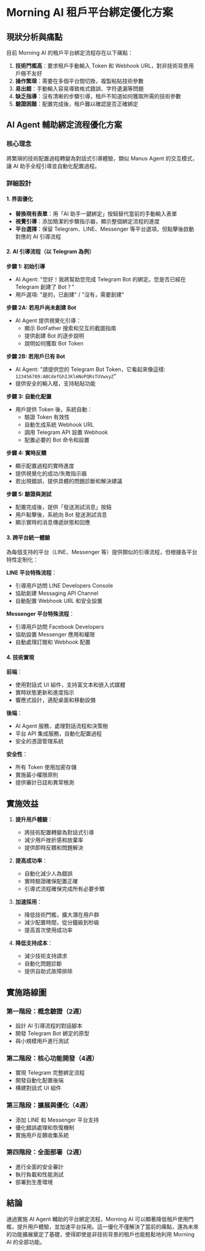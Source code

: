# Morning AI 租戶平台綁定優化方案

## 現狀分析與痛點

目前 Morning AI 的租戶平台綁定流程存在以下痛點：

1. **技術門檻高**：要求租戶手動輸入 Token 和 Webhook URL，對非技術背景用戶極不友好
2. **操作繁瑣**：需要在多個平台間切換，複製粘貼技術參數
3. **易出錯**：手動輸入容易導致格式錯誤、字符遺漏等問題
4. **缺乏指導**：沒有清晰的步驟引導，租戶不知道如何獲取所需的技術參數
5. **驗證困難**：配置完成後，租戶難以確認是否正確綁定

## AI Agent 輔助綁定流程優化方案

### 核心理念

將繁瑣的技術配置過程轉變為對話式引導體驗，類似 Manus Agent 的交互模式，讓 AI 助手全程引導並自動化配置過程。

### 詳細設計

#### 1. 界面優化

- **替換現有表單**：用「AI 助手一鍵綁定」按鈕替代當前的手動輸入表單
- **視覺引導**：添加簡潔的步驟指示器，顯示整個綁定流程的進度
- **平台選擇**：保留 Telegram、LINE、Messenger 等平台選項，但點擊後啟動對應的 AI 引導流程

#### 2. AI 引導流程（以 Telegram 為例）

**步驟 1: 初始引導**
- AI Agent: "您好！我將幫助您完成 Telegram Bot 的綁定。您是否已經在 Telegram 創建了 Bot？"
- 用戶選項: "是的，已創建" / "沒有，需要創建"

**步驟 2A: 若用戶尚未創建 Bot**
- AI Agent 提供視覺化引導：
  - 顯示 BotFather 搜索和交互的截圖指南
  - 提供創建 Bot 的逐步說明
  - 說明如何獲取 Bot Token

**步驟 2B: 若用戶已有 Bot**
- AI Agent: "請提供您的 Telegram Bot Token，它看起來像這樣: `123456789:ABCdefGhIJKlmNoPQRsTUVwxyZ`"
- 提供安全的輸入框，支持粘貼功能

**步驟 3: 自動化配置**
- 用戶提供 Token 後，系統自動：
  - 驗證 Token 有效性
  - 自動生成系統 Webhook URL
  - 調用 Telegram API 設置 Webhook
  - 配置必要的 Bot 命令和設置

**步驟 4: 實時反饋**
- 顯示配置過程的實時進度
- 提供視覺化的成功/失敗指示器
- 若出現錯誤，提供具體的問題診斷和解決建議

**步驟 5: 驗證與測試**
- 配置完成後，提供「發送測試消息」按鈕
- 用戶點擊後，系統向 Bot 發送測試消息
- 顯示實時的消息傳遞狀態和回應

#### 3. 跨平台統一體驗

為每個支持的平台（LINE、Messenger 等）提供類似的引導流程，但根據各平台特性定制化：

**LINE 平台特殊流程**：
- 引導用戶訪問 LINE Developers Console
- 協助創建 Messaging API Channel
- 自動配置 Webhook URL 和安全設置

**Messenger 平台特殊流程**：
- 引導用戶訪問 Facebook Developers
- 協助設置 Messenger 應用和權限
- 自動處理訂閱和 Webhook 配置

#### 4. 技術實現

**前端**：
- 使用對話式 UI 組件，支持富文本和嵌入式媒體
- 實時狀態更新和進度指示
- 響應式設計，適配桌面和移動設備

**後端**：
- AI Agent 服務，處理對話流程和決策樹
- 平台 API 集成服務，自動化配置過程
- 安全的憑證管理系統

**安全性**：
- 所有 Token 使用加密存儲
- 實施最小權限原則
- 提供審計日誌和異常檢測

## 實施效益

1. **提升用戶體驗**：
   - 將技術配置轉變為對話式引導
   - 減少用戶挫折感和放棄率
   - 提供即時反饋和問題解決

2. **提高成功率**：
   - 自動化減少人為錯誤
   - 實時驗證確保配置正確
   - 引導式流程確保完成所有必要步驟

3. **加速採用**：
   - 降低技術門檻，擴大潛在用戶群
   - 減少配置時間，從分鐘級到秒級
   - 提高首次使用成功率

4. **降低支持成本**：
   - 減少技術支持請求
   - 自動化問題診斷
   - 提供自助式故障排除

## 實施路線圖

### 第一階段：概念驗證（2週）
- 設計 AI 引導流程的對話腳本
- 開發 Telegram Bot 綁定的原型
- 與小規模用戶進行測試

### 第二階段：核心功能開發（4週）
- 實現 Telegram 完整綁定流程
- 開發自動化配置後端
- 構建對話式 UI 組件

### 第三階段：擴展與優化（4週）
- 添加 LINE 和 Messenger 平台支持
- 優化錯誤處理和恢復機制
- 實施用戶反饋收集系統

### 第四階段：全面部署（2週）
- 進行全面的安全審計
- 執行負載和性能測試
- 部署到生產環境

## 結論

通過實施 AI Agent 輔助的平台綁定流程，Morning AI 可以顯著降低租戶使用門檻，提升用戶體驗，並加速平台採用。這一優化不僅解決了當前的痛點，還為未來的功能擴展奠定了基礎，使得即使是非技術背景的租戶也能輕鬆地利用 Morning AI 的全部功能。

